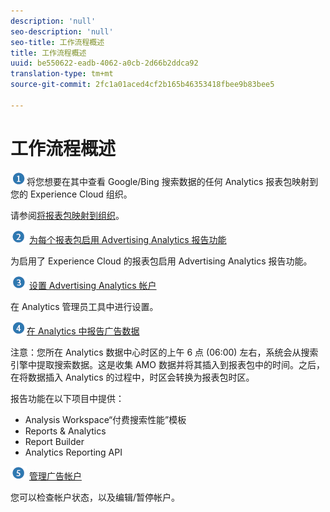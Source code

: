 ```yaml
---
description: 'null'
seo-description: 'null'
seo-title: 工作流程概述
title: 工作流程概述
uuid: be550622-eadb-4062-a0cb-2d66b2ddca92
translation-type: tm+mt
source-git-commit: 2fc1a01aced4cf2b165b46353418fbee9b83bee5

---
```



# 工作流程概述

![](assets/step1_icon.png)将您想要在其中查看 Google/Bing 搜索数据的任何 Analytics 报表包映射到您的 Experience Cloud 组织。

请参阅[将报表包映射到组织](https://marketing.adobe.com/resources/help/en_US/mcloud/map-report-suite.html)。

![](assets/step2_icon.png) [为每个报表包启用 Advertising Analytics 报告功能](/help/integrate/c-advertising-analytics/c-adanalytics-workflow/aa-provision-rs.md)

为启用了 Experience Cloud 的报表包启用 Advertising Analytics 报告功能。

![](assets/step3_icon.png) [设置 Advertising Analytics 帐户](/help/integrate/c-advertising-analytics/c-adanalytics-workflow/aa-create-ad-account.md)

在 Analytics 管理员工具中进行设置。

![](assets/step4_icon.png)[在 Analytics 中报告广告数据](/help/integrate/c-advertising-analytics/c-adanalytics-workflow/aa-report-ad-data-an.md)

注意：您所在 Analytics 数据中心时区的上午 6 点 (06:00) 左右，系统会从搜索引擎中提取搜索数据。这是收集 AMO 数据并将其插入到报表包中的时间。之后，在将数据插入 Analytics 的过程中，时区会转换为报表包时区。

报告功能在以下项目中提供：

* Analysis Workspace“付费搜索性能”模板
* Reports &amp; Analytics
* Report Builder
* Analytics Reporting API

![](assets/step5_icon.png) [管理广告帐户](/help/integrate/c-advertising-analytics/c-adanalytics-workflow/aa-manage-ad-accounts.md)

您可以检查帐户状态，以及编辑/暂停帐户。
